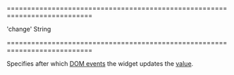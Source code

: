 <!--**
/*-------------------------------------------
    Auto-generated file. Do not modify.
-------------------------------------------

**-->
===========================================================================
<!--default-->'change'<!--/default-->
<!--type-->String<!--/type-->
===========================================================================

<!--shortDescription-->
Specifies after which [DOM events](https://en.wikipedia.org/wiki/DOM_events#HTML_events) the widget updates the [value](/Documentation/ApiReference/UI_Widgets/dxDropDownBox/Configuration/#value).
<!--/shortDescription-->

<!--fullDescription-->

<!--/fullDescription-->